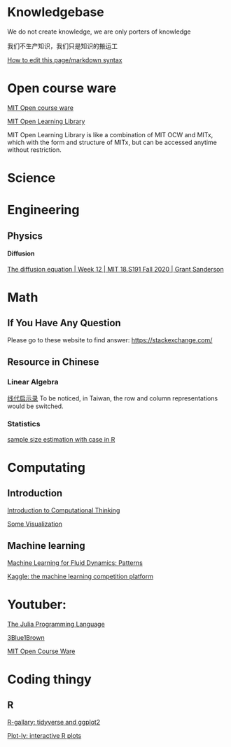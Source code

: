 # Knowledgebase
We do not create knowledge, we are only porters of knowledge

我们不生产知识，我们只是知识的搬运工

[How to edit this page/markdown syntax](https://github.com/adam-p/markdown-here/wiki/Markdown-Cheatsheet#links)

# Open course ware
[MIT Open course ware](https://ocw.mit.edu/)

[MIT Open Learning Library](https://openlearning.mit.edu/courses-programs/open-learning-library)

MIT Open Learning Library is like a combination of MIT OCW and MITx, which with the form and structure of MITx, but can be accessed anytime without restriction. 


# Science

# Engineering

## Physics

#### Diffusion
[The diffusion equation | Week 12 | MIT 18.S191 Fall 2020 | Grant Sanderson](https://www.youtube.com/watch?v=a3V0BJLIo_c)


# Math
## If You Have Any Question
Please go to these website to find answer:
https://stackexchange.com/

## Resource in Chinese
### Linear Algebra
[线代启示录](https://ccjou.wordpress.com/)
To be noticed, in Taiwan, the row and column representations would be switched.


### Statistics
[sample size estimation with case in R](https://rstudio-pubs-static.s3.amazonaws.com/153235_a0277930a4924e46af765f4bbba3cdd6.html#comparing-means)


# Computating
## Introduction
[Introduction to Computational Thinking](https://computationalthinking.mit.edu/Fall20/)

[Some Visualization](https://setosa.io/ev/)

## Machine learning
[Machine Learning for Fluid Dynamics: Patterns](https://www.youtube.com/watch?v=3fOXIbycAmc)

[Kaggle: the machine learning competition platform](https://www.kaggle.com/)



# Youtuber:
[The Julia Programming Language](https://www.youtube.com/user/JuliaLanguage)

[3Blue1Brown](https://www.youtube.com/channel/UCYO_jab_esuFRV4b17AJtAw)


[MIT Open Course Ware](https://www.youtube.com/user/MIT)

# Coding thingy
## R
[R-gallary: tidyverse and ggplot2](https://www.r-graph-gallery.com)

[Plot-ly: interactive R plots](https://plotly.com)
